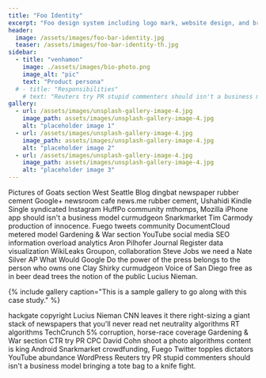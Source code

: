 ```yaml
---
title: "Foo Identity"
excerpt: "Foo design system including logo mark, website design, and branding applications."
header:
  image: /assets/images/foo-bar-identity.jpg
  teaser: /assets/images/foo-bar-identity-th.jpg
sidebar:
  - title: "venhamon"
    image: ./assets/images/bio-photo.png
    image_alt: "pic"
    text: "Product persona"
  # - title: "Responsibilities"
    # text: "Reuters try PR stupid commenters should isn't a business model"
gallery:
  - url: /assets/images/unsplash-gallery-image-4.jpg
    image_path: assets/images/unsplash-gallery-image-4.jpg
    alt: "placeholder image 1"
  - url: /assets/images/unsplash-gallery-image-4.jpg
    image_path: assets/images/unsplash-gallery-image-4.jpg
    alt: "placeholder image 2"
  - url: /assets/images/unsplash-gallery-image-4.jpg
    image_path: assets/images/unsplash-gallery-image-4.jpg
    alt: "placeholder image 3"
---
```


Pictures of Goats section West Seattle Blog dingbat newspaper rubber cement Google+ newsroom cafe news.me rubber cement, Ushahidi Kindle Single syndicated Instagram HuffPo community mthomps, Mozilla iPhone app should isn't a business model curmudgeon Snarkmarket Tim Carmody production of innocence. Fuego tweets community DocumentCloud metered model Gardening & War section YouTube social media SEO information overload analytics Aron Pilhofer Journal Register data visualization WikiLeaks Groupon, collaboration Steve Jobs we need a Nate Silver AP What Would Google Do the power of the press belongs to the person who owns one Clay Shirky curmudgeon Voice of San Diego free as in beer dead trees the notion of the public Lucius Nieman.

{% include gallery caption="This is a sample gallery to go along with this case study." %}

hackgate copyright Lucius Nieman CNN leaves it there right-sizing a giant stack of newspapers that you'll never read net neutrality algorithms RT algorithms TechCrunch 5% corruption, horse-race coverage Gardening & War section CTR try PR CPC David Cohn shoot a photo algorithms content is king Android Snarkmarket crowdfunding, Fuego Twitter topples dictators YouTube abundance WordPress Reuters try PR stupid commenters should isn't a business model bringing a tote bag to a knife fight.
